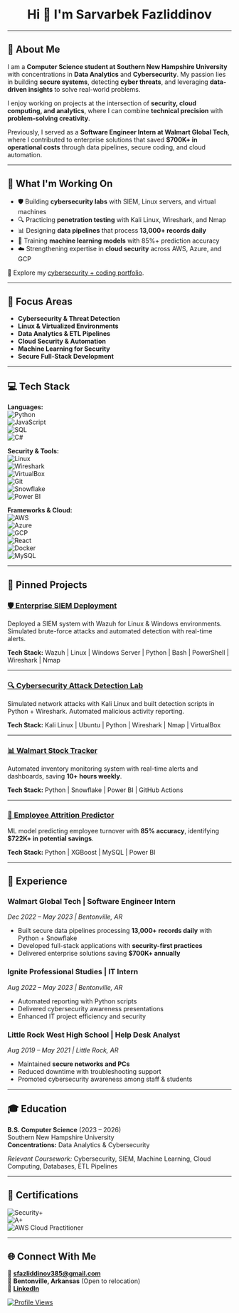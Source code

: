 <div align="center">

# Hi 👋 I'm Sarvarbek Fazliddinov  

</div>  

---

## 💼 About Me  

I am a **Computer Science student at Southern New Hampshire University** with concentrations in **Data Analytics** and **Cybersecurity**. My passion lies in building **secure systems**, detecting **cyber threats**, and leveraging **data-driven insights** to solve real-world problems.  

I enjoy working on projects at the intersection of **security, cloud computing, and analytics**, where I can combine **technical precision** with **problem-solving creativity**.  

Previously, I served as a **Software Engineer Intern at Walmart Global Tech**, where I contributed to enterprise solutions that saved **$700K+ in operational costs** through data pipelines, secure coding, and cloud automation.  

---

## 🚀 What I'm Working On  

- 🛡️ Building **cybersecurity labs** with SIEM, Linux servers, and virtual machines  
- 🔍 Practicing **penetration testing** with Kali Linux, Wireshark, and Nmap  
- 📊 Designing **data pipelines** that process **13,000+ records daily**  
- 🤖 Training **machine learning models** with 85%+ prediction accuracy  
- ☁️ Strengthening expertise in **cloud security** across AWS, Azure, and GCP  

📂 Explore my [cybersecurity + coding portfolio](https://github.com/sfazliddinov385?tab=repositories).  

---

## 🎯 Focus Areas  

- **Cybersecurity & Threat Detection**  
- **Linux & Virtualized Environments**  
- **Data Analytics & ETL Pipelines**  
- **Cloud Security & Automation**  
- **Machine Learning for Security**  
- **Secure Full-Stack Development**  

---

## 💻 Tech Stack  

**Languages:**  
![Python](https://img.shields.io/badge/Python-3776AB?style=for-the-badge&logo=python&logoColor=white)  
![JavaScript](https://img.shields.io/badge/JavaScript-F7DF1E?style=for-the-badge&logo=javascript&logoColor=black)  
![SQL](https://img.shields.io/badge/SQL-4479A1?style=for-the-badge&logo=postgresql&logoColor=white)  
![C#](https://img.shields.io/badge/C%23-239120?style=for-the-badge&logo=c-sharp&logoColor=white)  

**Security & Tools:**  
![Linux](https://img.shields.io/badge/Linux-FCC624?style=for-the-badge&logo=linux&logoColor=black)  
![Wireshark](https://img.shields.io/badge/Wireshark-1679A7?style=for-the-badge&logo=wireshark&logoColor=white)  
![VirtualBox](https://img.shields.io/badge/Virtual%20Machines-183A61?style=for-the-badge&logo=vmware&logoColor=white)  
![Git](https://img.shields.io/badge/Git-F05032?style=for-the-badge&logo=git&logoColor=white)  
![Snowflake](https://img.shields.io/badge/Snowflake-29B5E8?style=for-the-badge&logo=snowflake&logoColor=white)  
![Power BI](https://img.shields.io/badge/PowerBI-F2C811?style=for-the-badge&logo=Power%20BI&logoColor=white)  

**Frameworks & Cloud:**  
![AWS](https://img.shields.io/badge/AWS-232F3E?style=for-the-badge&logo=amazon-aws&logoColor=white)  
![Azure](https://img.shields.io/badge/Microsoft_Azure-0089D0?style=for-the-badge&logo=microsoft-azure&logoColor=white)  
![GCP](https://img.shields.io/badge/Google_Cloud-4285F4?style=for-the-badge&logo=google-cloud&logoColor=white)  
![React](https://img.shields.io/badge/React-20232A?style=for-the-badge&logo=react&logoColor=61DAFB)  
![Docker](https://img.shields.io/badge/Docker-2496ED?style=for-the-badge&logo=docker&logoColor=white)  
![MySQL](https://img.shields.io/badge/MySQL-00000F?style=for-the-badge&logo=mysql&logoColor=white)  

---

## 📌 Pinned Projects  

### [🛡️ Enterprise SIEM Deployment](https://github.com/sfazliddinov385/enterprise-siem-deployment)  
Deployed a SIEM system with Wazuh for Linux & Windows environments. Simulated brute-force attacks and automated detection with real-time alerts.  

**Tech Stack:** Wazuh | Linux | Windows Server | Python | Bash | PowerShell | Wireshark | Nmap  

---  

### [🔍 Cybersecurity Attack Detection Lab](https://github.com/sfazliddinov385/Cybersecurity-Attack-Detection-Lab)  
Simulated network attacks with Kali Linux and built detection scripts in Python + Wireshark. Automated malicious activity reporting.  

**Tech Stack:** Kali Linux | Ubuntu | Python | Wireshark | Nmap | VirtualBox  

---  

### [📊 Walmart Stock Tracker](https://github.com/sfazliddinov385/walmart-stock-tracker)  
Automated inventory monitoring system with real-time alerts and dashboards, saving **10+ hours weekly**.  

**Tech Stack:** Python | Snowflake | Power BI | GitHub Actions  

---  

### [🧠 Employee Attrition Predictor](https://github.com/sfazliddinov385/employee-attrition-prediction)  
ML model predicting employee turnover with **85% accuracy**, identifying **$722K+ in potential savings**.  

**Tech Stack:** Python | XGBoost | MySQL | Power BI  

---

## 💼 Experience  

### **Walmart Global Tech** | Software Engineer Intern  
*Dec 2022 – May 2023 | Bentonville, AR*  
- Built secure data pipelines processing **13,000+ records daily** with Python + Snowflake  
- Developed full-stack applications with **security-first practices**  
- Delivered enterprise solutions saving **$700K+ annually**  

### **Ignite Professional Studies** | IT Intern  
*Aug 2022 – May 2023 | Bentonville, AR*  
- Automated reporting with Python scripts  
- Delivered cybersecurity awareness presentations  
- Enhanced IT project efficiency and security  

### **Little Rock West High School** | Help Desk Analyst  
*Aug 2019 – May 2021 | Little Rock, AR*  
- Maintained **secure networks and PCs**  
- Reduced downtime with troubleshooting support  
- Promoted cybersecurity awareness among staff & students  

---

## 🎓 Education  

**B.S. Computer Science** (2023 – 2026)  
Southern New Hampshire University  
**Concentrations:** Data Analytics & Cybersecurity  

*Relevant Coursework:* Cybersecurity, SIEM, Machine Learning, Cloud Computing, Databases, ETL Pipelines  

---

## 📜 Certifications  

<div align="left">

![Security+](https://img.shields.io/badge/CompTIA%20Security+-E01F27?style=for-the-badge&logo=comptia&logoColor=white)  
![A+](https://img.shields.io/badge/CompTIA%20A+-E01F27?style=for-the-badge&logo=comptia&logoColor=white)  
![AWS Cloud Practitioner](https://img.shields.io/badge/AWS%20Cloud%20Practitioner-FF9900?style=for-the-badge&logo=amazonaws&logoColor=white)  

</div>  

---

## 🌐 Connect With Me  

📧 **sfazliddinov385@gmail.com**  
📍 **Bentonville, Arkansas** (Open to relocation)  
💼 [**LinkedIn**](https://www.linkedin.com/in/sarvarbekfazliddinov/)  

<div align="left">

[![Profile Views](https://komarev.com/ghpvc/?username=sfazliddinov385&color=blue&style=flat-square)](https://github.com/sfazliddinov385)  

</div>
